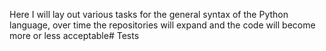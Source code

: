 
Here I will lay out various tasks for the general syntax of the Python language, over time the repositories will expand and the code will become more or less acceptable#   T e s t s  
 